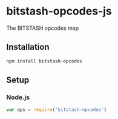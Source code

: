 # bitstash-opcodes-js
The BITSTASH opcodes map

## Installation
``` bash
npm install bitstash-opcodes
```

## Setup
### Node.js
``` javascript
var ops = require('bitstash-opcodes')
```